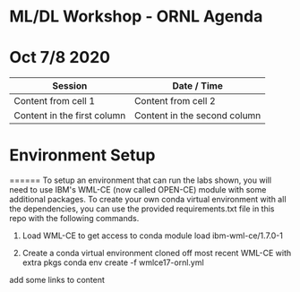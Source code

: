 
# ML/DL Workshop - ORNL Agenda
Oct 7/8 2020
======

Session | Date / Time
------------ | -------------
Content from cell 1 | Content from cell 2
Content in the first column | Content in the second column

# Environment Setup
======
To setup an environment that can run the labs shown, you will need to use IBM's WML-CE (now called OPEN-CE) module with some additional packages.  To create your own conda virtual environment with all the dependencies, you can use the provided requirements.txt file in this repo with the following commands.

1.  Load WML-CE to get access to conda
module load ibm-wml-ce/1.7.0-1

2. Create a conda virtual environment cloned off most recent WML-CE with extra pkgs
conda env create -f wmlce17-ornl.yml



add some links to content



